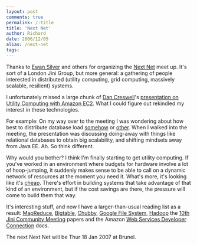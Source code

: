 ```yaml
---
layout: post
comments: true
permalink: /:title
title: 'Next Net'
author: Richard
date: 2006/12/05
alias: /next-net
tags:
---
```


Thanks to [Ewan Silver][] and others for organizing the [Next Net][]
meet up. It's sort of a London Jini Group, but more general: a gathering
of people interested in distributed (utility computing, grid computing,
massively scalable, resilient) systems.

I unfortunately missed a large chunk of [Dan Creswell][]'s [presentation on Utility Computing with Amazon EC2][]. What I could figure out
rekindled my interest in these technologies.

For example: On my way over to the meeting I was wondering about how
best to distribute database load [somehow][] or [other][]. When I walked
into the meeting, the presentation was discussing doing-away with things
like relational databases to obtain big scalability, and shifting
mindsets away from Java EE. Ah. So think different.

Why would you bother? I think I'm finally starting to get utility
computing. If you've worked in an environment where budgets for hardware
involve a lot of hoop-jumping, it suddenly makes sense to be able to
call on a dynamic network of resources at the moment you need it. What's
more, it's looking like it's [cheap][]. There's effort in building
systems that take advantage of that kind of an environment, but if the
cost savings are there, the pressure will come to build them that way.

It's interesting stuff, and now I have a larger-than-usual reading list
as a result: [MapReduce][], [Bigtable][], [Chubby][], [Google File System][], [Hadoop][] the [10th Jini Community Meeting][] papers and the Amazon [Web Services Developer Connection][] docs.

The next Next Net will be Thur 18 Jan 2007 at Brunel.

  [Ewan Silver]: http://www.ewansilver.com/blog/
  [Next Net]: http://upcoming.org/event/128413/
  [Dan Creswell]: http://www.jroller.com/page/dancres/Weblog
  [presentation on Utility Computing with Amazon EC2]: http://www.lonecrusader.co.uk/talks/ec2_pres.pdf
  [somehow]: http://www.oreilly.com/catalog/hpmysql/
  [other]: http://blog.spiralarm.com/richard/2006/12/billion-hits-a-day-ebay-javaone.pdf
  [cheap]: http://www.amazon.com/b?ie=UTF8&node=201591011&me=A36L942TSJ2AJA#ecc16
  [MapReduce]: http://labs.google.com/papers/mapreduce.html
  [Bigtable]: http://labs.google.com/papers/bigtable.html
  [Chubby]: http://labs.google.com/papers/chubby.html
  [Google File System]: http://labs.google.com/papers/gfs-sosp2003.pdf
  [Hadoop]: http://wiki.apache.org/lucene-hadoop/
  [10th Jini Community Meeting]: http://www.jini.org/wiki/10th_JCM_Sessions
  [Web Services Developer Connection]: http://developer.amazonwebservices.com/connect/kbcategory.jspa?categoryID=84

